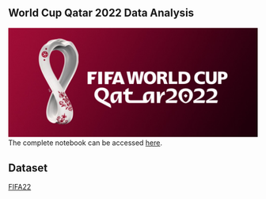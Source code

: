 ## World Cup Qatar 2022 Data Analysis 
![world-cup](images/fifa22.jpg)
The complete notebook can be accessed [here](https://nbviewer.org/github/OssaMajali/WorldCupQatar2022/blob/main/FIFA22.ipynb).

## Dataset
[FIFA22](https://www.kaggle.com/datasets/stefanoleone992/fifa-22-complete-player-dataset)
